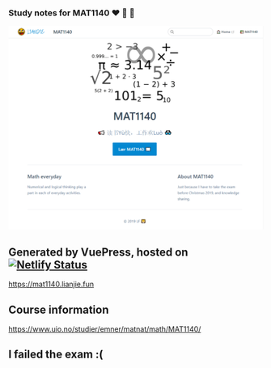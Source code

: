 ### Study notes for MAT1140 :heart: :pencil: :triangular_flag_on_post: 

![mat1140](https://raw.githubusercontent.com/lianjief/vue_mat1140/master/docs/mat1140/home.png)
## Generated by VuePress, hosted on [![Netlify Status](https://api.netlify.com/api/v1/badges/1d7bcdb2-3d24-4837-8029-88d493702090/deploy-status)](https://app.netlify.com/sites/mat1140lianjie-fun/deploys)

https://mat1140.lianjie.fun

## Course information
https://www.uio.no/studier/emner/matnat/math/MAT1140/

## I failed the exam :(
